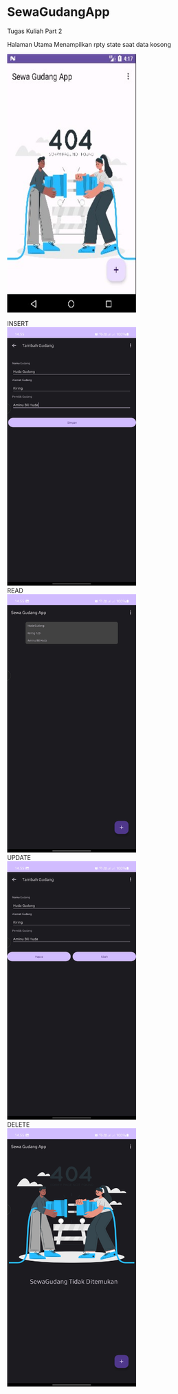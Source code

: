 # SewaGudangApp
 Tugas Kuliah Part 2

 Halaman Utama Menampilkan rpty state saat data kosong

 <img src="https://github.com/aminubilhuda/SewaGudangApp/blob/main/halaman%201.jpg" width="300" height="600" /> <br>

INSERT<br>
 <img src="https://github.com/aminubilhuda/SewaGudangApp/blob/main/insert.jpg" width="300" height="600" /> <br>
READ<br>
 <img src="https://github.com/aminubilhuda/SewaGudangApp/blob/main/read.jpg" width="300" height="600" /> <br>
UPDATE<br>
 <img src="https://github.com/aminubilhuda/SewaGudangApp/blob/main/update.jpg" width="300" height="600" /> <br>
DELETE<br>
 <img src="https://github.com/aminubilhuda/SewaGudangApp/blob/main/delete.jpg" width="300" height="600" /> <br>

